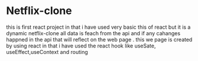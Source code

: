 # Netflix-clone
this is first react project in that i have used very basic this of react but it is a dynamic netflix-clone all data is feach from the api and if any cahanges happned in the api that will reflect on the web page . this we page is created by using react in that i have used the react hook  like useSate, useEffect,useContext and routing
